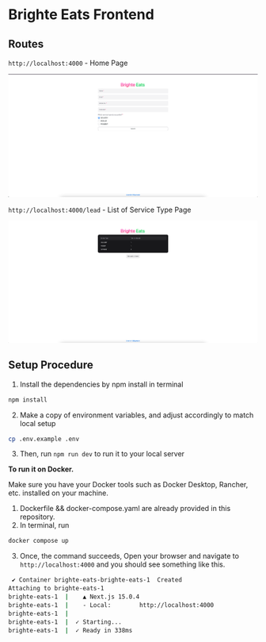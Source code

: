 # Brighte Eats Frontend

## Routes

`http://localhost:4000` - Home Page

![Home Page](images/home_page.png)

`http://localhost:4000/lead` - List of Service Type Page

![Service Types](images/listPage.png)

## Setup Procedure

1. Install the dependencies by npm install in terminal

```bash
npm install
```

2. Make a copy of environment variables, and adjust accordingly to match local setup

```bash
cp .env.example .env
```

3. Then, run `npm run dev` to run it to your local server

**To run it on Docker.**

Make sure you have your Docker tools such as Docker Desktop, Rancher, etc. installed on your machine.

1. Dockerfile && docker-compose.yaml are already provided in this repository.
2. In terminal, run

```bash
docker compose up
```

3. Once, the command succeeds, Open your browser and navigate to `http://localhost:4000` and you should see something like this.

```bash
 ✔ Container brighte-eats-brighte-eats-1  Created
Attaching to brighte-eats-1
brighte-eats-1  |    ▲ Next.js 15.0.4
brighte-eats-1  |    - Local:        http://localhost:4000
brighte-eats-1  |
brighte-eats-1  |  ✓ Starting...
brighte-eats-1  |  ✓ Ready in 338ms
```

